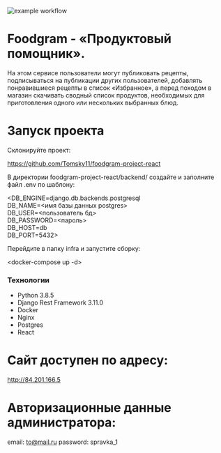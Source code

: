 ![example workflow](https://github.com/Tomsky11/yamdb_final/actions/workflows/yamdb_workflow.yml/badge.svg)

# Foodgram - «Продуктовый помощник».

На этом сервисе пользователи могут публиковать рецепты, подписываться на публикации других пользователей, добавлять понравившиеся рецепты в список «Избранное», а перед походом в магазин скачивать сводный список продуктов, необходимых для приготовления одного или нескольких выбранных блюд.

# Запуск проекта
Склонируйте проект:  

<https://github.com/Tomsky11/foodgram-project-react>

В директории foodgram-project-react/backend/ cоздайте и заполните файл .env по шаблону:  

<DB_ENGINE=django.db.backends.postgresql  
DB_NAME=<имя базы данных postgres>  
DB_USER=<пользователь бд>  
DB_PASSWORD=<пароль>  
DB_HOST=db  
DB_PORT=5432>

Перейдите в папку infra и запустите сборку:  

<docker-compose up -d>


### Технологии
* Python 3.8.5
* Django Rest Framework 3.11.0
* Docker
* Nginx
* Postgres
* React


# Сайт доступен по адресу:

<http://84.201.166.5>

# Авторизационные данные администратора:
email: to@mail.ru
password: spravka_1
